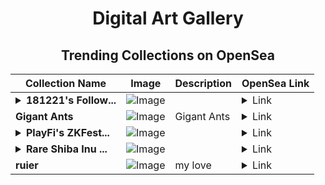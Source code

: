 <div align="center">

# Digital Art Gallery

## Trending Collections on OpenSea

| Collection Name                       | Image                                                                                     | Description                       | OpenSea Link                                                                                          |
|---------------------------------------|-------------------------------------------------------------------------------------------|-----------------------------------|--------------------------------------------------------------------------------------------------------|
| **<details><summary>181221's Follow...</summary>181221's Follower</details>** | ![Image](https://i.seadn.io/s/raw/files/19f9f090920392cc3650cbdf4361755b.png?w=500&auto=format?w=200&auto=format) |  | <details><summary>Link</summary>[181221's Follower](https://opensea.io/collection/181221-s-follower)</details> |
| **Gigant Ants** | ![Image](https://i.seadn.io/s/raw/files/b0eeea162d428447afcc5ec730719ec6.png?w=500&auto=format?w=200&auto=format) | Gigant Ants  | <details><summary>Link</summary>[Gigant Ants](https://opensea.io/collection/gigant-ants)</details> |
| **<details><summary>PlayFi's ZKFest...</summary>PlayFi's ZKFest Mega Quest</details>** | ![Image](https://i.seadn.io/s/raw/files/ff2bf8c13369fddb00514a14e4f77adb.png?w=500&auto=format?w=200&auto=format) |  | <details><summary>Link</summary>[PlayFi's ZKFest Mega Quest](https://opensea.io/collection/playfi-s-zkfest-mega-quest)</details> |
| **<details><summary>Rare Shiba Inu ...</summary>Rare Shiba Inu collection The Real Deal</details>** | ![Image](https://i.seadn.io/s/raw/files/4ad03648f2513efc66d4ddc0d88fd981.png?w=500&auto=format?w=200&auto=format) |  | <details><summary>Link</summary>[Rare Shiba Inu collection The Real Deal](https://opensea.io/collection/rare-shiba-inu-collection-the-real-deal)</details> |
| **ruier** | ![Image](https://i.seadn.io/s/raw/files/54efff58b59a4645c67f9452114b7941.jpg?w=500&auto=format?w=200&auto=format) | my love | <details><summary>Link</summary>[ruier](https://opensea.io/collection/ruier)</details> |

</div>